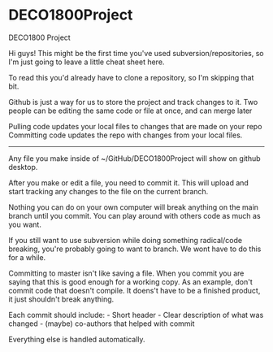 # DECO1800Project
DECO1800 Project

Hi guys!
This might be the first time you've used subversion/repositories, so I'm
just going to leave a little cheat sheet here.

To read this you'd already have to clone a repository, so I'm skipping that
bit.

Github is just a way for us to store the project and track changes to it. 
Two people can be editing the same code or file at once, and can merge later

Pulling code updates your local files to changes that are made on your repo
Committing code updates the repo with changes from your local files.

___________________________________________________________________________
Any file you make inside of ~/GitHub/DECO1800Project will show on github 
desktop.

After you make or edit a file, you need to commit it. This will upload 
and start tracking any changes to the file on the current branch.

Nothing you can do on your own computer will break anything on the main
branch until you commit. You can play around with others code as much as
you want.

If you still want to use subversion while doing something radical/code 
breaking, you're probably going to want to branch. We wont have to do this
for a while.

Committing to master isn't like saving a file. When you commit you are 
saying that this is good enough for a working copy. As an example, don't 
commit code that doesn't compile. It doens't have to be a finished product,
it just shouldn't break anything. 

Each commit should include:
	- Short header
	- Clear description of what was changed
	- (maybe) co-authors that helped with commit

Everything else is handled automatically. 


